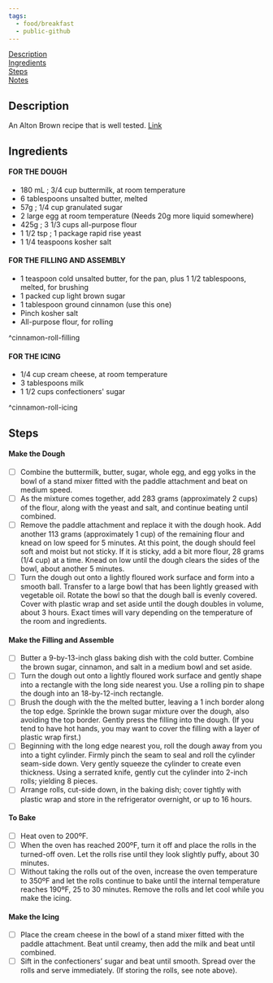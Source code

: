 ```yaml
---
tags:
  - food/breakfast
  - public-github
---
```

[Description](#Description)  
[Ingredients](#Ingredients)  
[Steps](#Steps)  
[Notes](#Notes)

## Description
An Alton Brown recipe that is well tested. [Link](https://altonbrown.com/recipes/overnight-cinnamon-rolls/)

## Ingredients

#### FOR THE DOUGH
- 180 mL ; 3/4 cup buttermilk, at room temperature
- 6 tablespoons unsalted butter, melted
- 57g ; 1/4 cup granulated sugar
- 2 large egg at room temperature (Needs 20g more liquid somewhere)
- 425g ; 3 1/3 cups all-purpose flour
- 1 1/2 tsp ; 1 package rapid rise yeast
- 1 1/4 teaspoons kosher salt


#### FOR THE FILLING AND ASSEMBLY
- 1 teaspoon cold unsalted butter, for the pan, plus 1 1/2 tablespoons, melted, for brushing
- 1 packed cup light brown sugar
- 1 tablespoon ground cinnamon (use this one)
- Pinch kosher salt 
- All-purpose flour, for rolling

^cinnamon-roll-filling

#### FOR THE ICING

- 1/4 cup cream cheese, at room temperature
- 3 tablespoons milk
- 1 1/2 cups confectioners' sugar

^cinnamon-roll-icing

## Steps

#### Make the Dough

- [ ] Combine the buttermilk, butter, sugar, whole egg, and egg yolks in the bowl of a stand mixer fitted with the paddle attachment and beat on medium speed. 
- [ ] As the mixture comes together, add 283 grams (approximately 2 cups) of the flour, along with the yeast and salt, and continue beating until combined.    
- [ ] Remove the paddle attachment and replace it with the dough hook. Add another 113 grams (approximately 1 cup) of the remaining flour and knead on low speed for 5 minutes. At this point, the dough should feel soft and moist but not sticky. If it is sticky, add a bit more flour, 28 grams (1/4 cup) at a time. Knead on low until the dough clears the sides of the bowl, about another 5 minutes.    
- [ ] Turn the dough out onto a lightly floured work surface and form into a smooth ball. Transfer to a large bowl that has been lightly greased with vegetable oil. Rotate the bowl so that the dough ball is evenly covered. Cover with plastic wrap and set aside until the dough doubles in volume, about 3 hours. Exact times will vary depending on the temperature of the room and ingredients.

#### Make the Filling and Assemble

- [ ] Butter a 9-by-13-inch glass baking dish with the cold butter. Combine the brown sugar, cinnamon, and salt in a medium bowl and set aside.
- [ ] Turn the dough out onto a lightly floured work surface and gently shape into a rectangle with the long side nearest you. Use a rolling pin to shape the dough into an 18-by-12-inch rectangle.    
- [ ] Brush the dough with the the melted butter, leaving a 1 inch border along the top edge. Sprinkle the brown sugar mixture over the dough, also avoiding the top border. Gently press the filling into the dough. (If you tend to have hot hands, you may want to cover the filling with a layer of plastic wrap first.)
- [ ] Beginning with the long edge nearest you, roll the dough away from you into a tight cylinder. Firmly pinch the seam to seal and roll the cylinder seam-side down. Very gently squeeze the cylinder to create even thickness. Using a serrated knife, gently cut the cylinder into 2-inch rolls; yielding 8 pieces.
- [ ] Arrange rolls, cut-side down, in the baking dish; cover tightly with plastic wrap and store in the refrigerator overnight, or up to 16 hours.

#### To Bake

- [ ] Heat oven to 200ºF.
- [ ] When the oven has reached 200ºF, turn it off and place the rolls in the turned-off oven. Let the rolls rise until they look slightly puffy, about 30 minutes.
- [ ] Without taking the rolls out of the oven, increase the oven temperature to 350ºF and let the rolls continue to bake until the internal temperature reaches 190ºF, 25 to 30 minutes. Remove the rolls and let cool while you make the icing.

#### Make the Icing

- [ ] Place the cream cheese in the bowl of a stand mixer fitted with the paddle attachment. Beat until creamy, then add the milk and beat until combined. 
- [ ] Sift in the confectioners’ sugar and beat until smooth. Spread over the rolls and serve immediately. (If storing the rolls, see note above).